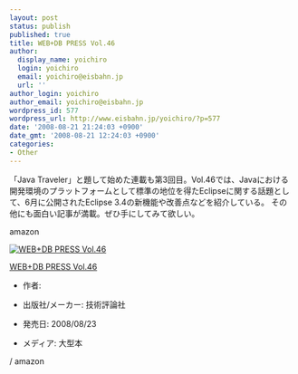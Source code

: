 ```yaml
---
layout: post
status: publish
published: true
title: WEB+DB PRESS Vol.46
author:
  display_name: yoichiro
  login: yoichiro
  email: yoichiro@eisbahn.jp
  url: ''
author_login: yoichiro
author_email: yoichiro@eisbahn.jp
wordpress_id: 577
wordpress_url: http://www.eisbahn.jp/yoichiro/?p=577
date: '2008-08-21 21:24:03 +0900'
date_gmt: '2008-08-21 12:24:03 +0900'
categories:
- Other
---
```


「Java Traveler」と題して始めた連載も第3回目。Vol.46では、Javaにおける開発環境のプラットフォームとして標準の地位を得たEclipseに関する話題として、6月に公開されたEclipse 3.4の新機能や改善点などを紹介している。
その他にも面白い記事が満載。ぜひ手にしてみて欲しい。

amazon

[![WEB+DB PRESS Vol.46](http://ecx.images-amazon.com/images/I/51c6BhzAacL._SL160_.jpg)](http://www.amazon.co.jp/exec/obidos/ASIN/4774135607/eclipseplugin-22/ref=nosim)

[WEB+DB PRESS Vol.46](http://www.amazon.co.jp/exec/obidos/ASIN/4774135607/eclipseplugin-22/ref=nosim)

* 作者:

* 出版社/メーカー: 技術評論社

* 発売日: 2008/08/23

* メディア: 大型本



/ amazon

